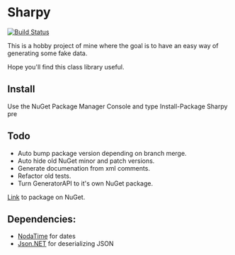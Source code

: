 # Sharpy
[![Build Status](https://travis-ci.org/inputfalken/Sharpy.svg?branch=master)](https://travis-ci.org/inputfalken/Sharpy)

This is a hobby project of mine where the goal is to have an easy way of generating some fake data.

Hope you'll find this class library useful.
## Install
Use the NuGet Package Manager Console and type Install-Package Sharpy pre

## Todo

* Auto bump package version depending on branch merge.
* Auto hide old NuGet minor and patch versions.
* Generate documenation from xml comments.
* Refactor old tests.
* Turn GeneratorAPI to it's own NuGet package.

[Link](https://www.nuget.org/packages/Sharpy/) to package on NuGet.
## Dependencies:

* [NodaTime](https://github.com/nodatime/nodatime) for dates
* [Json.NET](https://github.com/JamesNK/Newtonsoft.Json) for deserializing JSON
